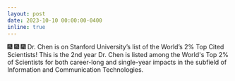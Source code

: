 ```yaml
---
layout: post
date: 2023-10-10 00:00:00-0400
inline: true
---
```


:fireworks: :fireworks: :fireworks: Dr. Chen is on Stanford University’s list of the World’s 2% Top Cited Scientists! This is the 2nd year Dr. Chen is listed among the World's Top 2% of Scientists for both career-long and single-year impacts in the subfield of Information and Communication Technologies.
    
